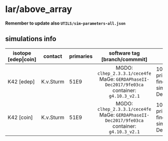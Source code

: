 # lar/above_array
**Remember to update also `UTILS/sim-parameters-all.json`**

## simulations info

| isotope \[edep\|coin\] | contact   | primaries | software tag \[branch/commmit\]                                                              | notes                     |
| ---------------------- | --------- | --------- | :------------------------------------------------------------------------------------------: | ------------------------- |
| K42 \[edep\]           | K.v.Sturm | 51E9      | MGDO: `clhep_2.3.3.1/cece4fe` MaGe: `GERDAPhaseII-Dec2017/9fe03ca` container: `g4.10.3_v2.1` | 100x1E7+250x2E8 primaries. You can find also simulations with Decay0 under `dk0/` |
| K42 \[coin\]           | K.v.Sturm | 51E9      | MGDO: `clhep_2.3.3.1/cece4fe` MaGe: `GERDAPhaseII-Dec2017/9fe03ca` container: `g4.10.3_v2.1` | 100x1E7+250x2E8 primaries. You can find also simulations with Decay0 under `dk0/` |
